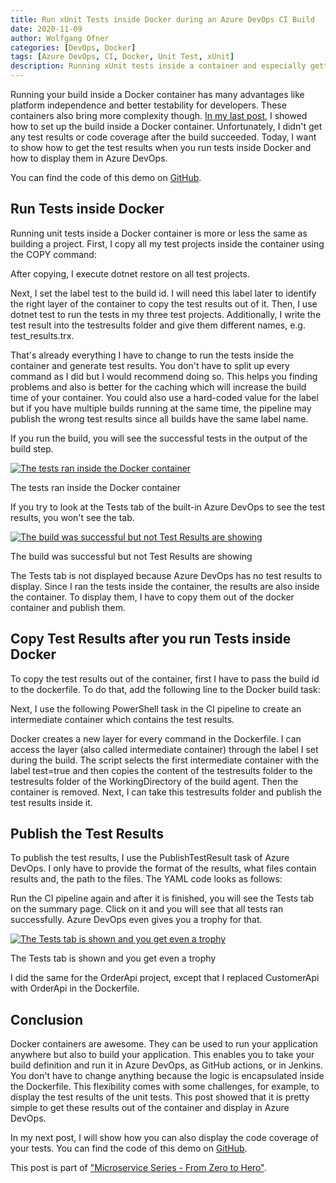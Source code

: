 ```yaml
---
title: Run xUnit Tests inside Docker during an Azure DevOps CI Build
date: 2020-11-09
author: Wolfgang Ofner
categories: [DevOps, Docker]
tags: [Azure DevOps, CI, Docker, Unit Test, xUnit]
description: Running xUnit tests inside a container and especially getting the test results and code coverage can be tricky. This post shows you how to do it.
---
```

Running your build inside a Docker container has many advantages like platform independence and better testability for developers. These containers also bring more complexity though. <a href="/build-docker-azure-devops-ci-pipeline/" target="_blank" rel="noopener noreferrer">In my last post</a>, I showed how to set up the build inside a Docker container. Unfortunately, I didn't get any test results or code coverage after the build succeeded. Today, I want to show how to get the test results when you run tests inside Docker and how to display them in Azure DevOps.

You can find the code of this demo on [GitHub](https://github.com/WolfgangOfner/.NETCoreMicroserviceCiCdAks/tree/UnitTestInCiPipeline).

## Run Tests inside Docker

Running unit tests inside a Docker container is more or less the same as building a project. First, I copy all my test projects inside the container using the COPY command:

<script src="https://gist.github.com/WolfgangOfner/a81d316f62a0d25e70224aa5e7431b75.js"></script>

After copying, I execute dotnet restore on all test projects.

<script src="https://gist.github.com/WolfgangOfner/fec8173fd23f78e352e09d5b1075b327.js"></script>

Next, I set the label test to the build id. I will need this label later to identify the right layer of the container to copy the test results out of it. Then, I use dotnet test to run the tests in my three test projects. Additionally, I write the test result into the testresults folder and give them different names, e.g. test_results.trx.

<script src="https://gist.github.com/WolfgangOfner/70935c1427430d6eb178feb4529337b1.js"></script>

That's already everything I have to change to run the tests inside the container and generate test results. You don't have to split up every command as I did but I would recommend doing so. This helps you finding problems and also is better for the caching which will increase the build time of your container. You could also use a hard-coded value for the label but if you have multiple builds running at the same time, the pipeline may publish the wrong test results since all builds have the same label name.

If you run the build, you will see the successful tests in the output of the build step.

<div class="col-12 col-sm-10 aligncenter">
<a href="/assets/img/posts/2020/11/The-tests-ran-inside-the-Docker-Container.jpg"><img loading="lazy" src="/assets/img/posts/2020/11/The-tests-ran-inside-the-Docker-Container.jpg" alt="The tests ran inside the Docker container" /></a>

 <p>
    The tests ran inside the Docker container
  </p>
</div>

If you try to look at the Tests tab of the built-in Azure DevOps to see the test results, you won't see the tab.

<div class="col-12 col-sm-10 aligncenter">
  <a href="/assets/img/posts/2020/09/The-build-was-successful-but-not-Test-Results-are-showing.jpg"><img loading="lazy" src="/assets/img/posts/2020/09/The-build-was-successful-but-not-Test-Results-are-showing.jpg" alt="The build was successful but not Test Results are showing" /></a>
  
  <p>
    The build was successful but not Test Results are showing
  </p>
</div>

The Tests tab is not displayed because Azure DevOps has no test results to display. Since I ran the tests inside the container, the results are also inside the container. To display them, I have to copy them out of the docker container and publish them.

## Copy Test Results after you run Tests inside Docker

To copy the test results out of the container, first I have to pass the build id to the dockerfile. To do that, add the following line to the Docker build task:

<script src="https://gist.github.com/WolfgangOfner/cf23b89c4cbc5f1ae9d93dd9eb0f5725.js"></script>

Next, I use the following PowerShell task in the CI pipeline to create an intermediate container which contains the test results.

<script src="https://gist.github.com/WolfgangOfner/dfdf93b4fe6540c59ed4a1c037fdf5fb.js"></script>

Docker creates a new layer for every command in the Dockerfile. I can access the layer (also called intermediate container) through the label I set during the build. The script selects the first intermediate container with the label test=true and then copies the content of the testresults folder to the testresults folder of the WorkingDirectory of the build agent. Then the container is removed. Next, I can take this testresults folder and publish the test results inside it.

## Publish the Test Results

To publish the test results, I use the PublishTestResult task of Azure DevOps. I only have to provide the format of the results, what files contain results and, the path to the files. The YAML code looks as follows:

<script src="https://gist.github.com/WolfgangOfner/fd4cd2c2b3a962b1341385de37bdc157.js"></script>

Run the CI pipeline again and after it is finished, you will see the Tests tab on the summary page. Click on it and you will see that all tests ran successfully. Azure DevOps even gives you a trophy for that.

<div class="col-12 col-sm-10 aligncenter">
  <a href="/assets/img/posts/2020/11/The-Tests-tab-is-shown-and-you-get-even-a-trophy.jpg"><img loading="lazy" src="/assets/img/posts/2020/11/The-Tests-tab-is-shown-and-you-get-even-a-trophy.jpg" alt="The Tests tab is shown and you get even a trophy" /></a>
  
  <p>
    The Tests tab is shown and you get even a trophy
  </p>
</div>

I did the same for the OrderApi project, except that I replaced CustomerApi with OrderApi in the Dockerfile.

## Conclusion

Docker containers are awesome. They can be used to run your application anywhere but also to build your application. This enables you to take your build definition and run it in Azure DevOps, as GitHub actions, or in Jenkins. You don't have to change anything because the logic is encapsulated inside the Dockerfile. This flexibility comes with some challenges, for example, to display the test results of the unit tests. This post showed that it is pretty simple to get these results out of the container and display in Azure DevOps.

In my next post, I will show how you can also display the code coverage of your tests. You can find the code of this demo on [GitHub](https://github.com/WolfgangOfner/MicroserviceDemo).

This post is part of ["Microservice Series - From Zero to Hero"](/microservice-series-from-zero-to-hero).